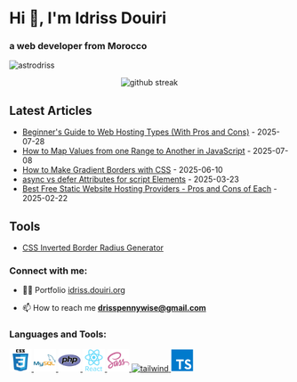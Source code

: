 # Hi 👋, I'm Idriss Douiri

<h3 align="left">a web developer from Morocco</h3>

<p align="left"> <img src="https://komarev.com/ghpvc/?username=astrodriss&label=Profile%20views&color=0e75b6&style=flat" alt="astrodriss" /> </p>

<p align="center">
<img alt="github streak" src="https://github-readme-streak-stats.herokuapp.com?user=AstroDriss&theme=synthwave&hide_border=true&border_radius=13.5">
</p>

## Latest Articles

<!-- blog start -->
- [Beginner's Guide to Web Hosting Types (With Pros and Cons)](https://douiri.org/blog/types-of-web-hosting/?utm_source=github&utm_medium=profile-readme) - 2025-07-28
- [How to Map Values from one Range to Another in JavaScript](https://douiri.org/blog/range-mapping/?utm_source=github&utm_medium=profile-readme) - 2025-07-08
- [How to Make Gradient Borders with CSS](https://douiri.org/blog/css-gradient-border/?utm_source=github&utm_medium=profile-readme) - 2025-06-10
- [async vs defer Attributes for script Elements](https://douiri.org/blog/defer-vs-async/?utm_source=github&utm_medium=profile-readme) - 2025-03-23
- [Best Free Static Website Hosting Providers - Pros and Cons of Each](https://douiri.org/blog/free-website-host/?utm_source=github&utm_medium=profile-readme) - 2025-02-22
<!-- blog end -->

## Tools

- [CSS Inverted Border Radius Generator](https://corner-inverter.douiri.org?utm_source=github&utm_medium=profile-readme)

<h3 align="left">Connect with me:</h3>

- 👨‍💻 Portfolio [idriss.douiri.org](idriss.douiri.org)

- 📫 How to reach me **drisspennywise@gmail.com**

<h3>Languages and Tools:</h3>
<p> <a href="https://www.w3schools.com/css/" target="_blank" rel="noreferrer"> <img src="https://raw.githubusercontent.com/devicons/devicon/master/icons/css3/css3-original-wordmark.svg" alt="css3" width="40" height="40"/> </a> <a href="https://www.mysql.com/" target="_blank" rel="noreferrer"> <img src="https://raw.githubusercontent.com/devicons/devicon/master/icons/mysql/mysql-original-wordmark.svg" alt="mysql" width="40" height="40"/> </a> <a href="https://www.php.net" target="_blank" rel="noreferrer"> <img src="https://raw.githubusercontent.com/devicons/devicon/master/icons/php/php-original.svg" alt="php" width="40" height="40"/> </a> <a href="https://reactjs.org/" target="_blank" rel="noreferrer"> <img src="https://raw.githubusercontent.com/devicons/devicon/master/icons/react/react-original-wordmark.svg" alt="react" width="40" height="40"/> </a> <a href="https://sass-lang.com" target="_blank" rel="noreferrer"> <img src="https://raw.githubusercontent.com/devicons/devicon/master/icons/sass/sass-original.svg" alt="sass" width="40" height="40"/> </a> <a href="https://tailwindcss.com/" target="_blank" rel="noreferrer"> <img src="https://www.vectorlogo.zone/logos/tailwindcss/tailwindcss-icon.svg" alt="tailwind" width="40" height="40"/> </a> <a href="https://www.typescriptlang.org/" target="_blank" rel="noreferrer"> <img src="https://raw.githubusercontent.com/devicons/devicon/master/icons/typescript/typescript-original.svg" alt="typescript" width="40" height="40"/> </a> </p>

<!-- <p><img align="left" src="https://github-readme-stats.vercel.app/api/top-langs?username=astrodriss&show_icons=true&locale=en&layout=compact" alt="astrodriss" /></p> -->

